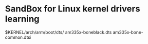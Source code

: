 # SandBox for Linux kernel drivers learning



$KERNEL/arch/arm/boot/dts/
am335x-boneblack.dts
am335x-bone-common.dtsi

